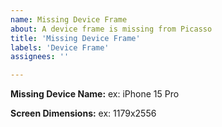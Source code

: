 ```yaml
---
name: Missing Device Frame
about: A device frame is missing from Picasso
title: 'Missing Device Frame'
labels: 'Device Frame'
assignees: ''

---
```


**Missing Device Name:** ex: iPhone 15 Pro

**Screen Dimensions:** ex: 1179x2556
